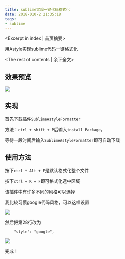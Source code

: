 ```yaml
---
title: sublime实现一键代码格式化
date: 2018-010-2 21:35:18
tags:
- sublime
---
```

<Excerpt in index | 首页摘要> 

用Astyle实现sublime代码一键格式化

<!-- more -->

<The rest of contents | 余下全文>

## 效果预览
![](https://ws1.sinaimg.cn/large/005S5cb6ly1fvp25dryq1g30qu0j94qp.jpg)
## 实现

首先下载插件`SublimeAstyleFormatter`

方法：`ctrl + shift + P`后输入`install Package`。

等待一段时间后输入`SublimeAstyleFormatter`即可自动下载

## 使用方法

按下`ctrl + Alt + F`是默认格式化整个文件

按下`ctrl + K + F`即可格式化选中区域

该插件中有许多不同的风格可以选择

我比较习惯google代码风格，可以这样设置

![](https://ws1.sinaimg.cn/large/005S5cb6ly1fvp1nmvnxqj30f00b074x.jpg)

然后把第$28$行改为

        "style": "google",

![](https://ws1.sinaimg.cn/large/005S5cb6ly1fvp1oh2es1j30bg02574d.jpg)

完成！